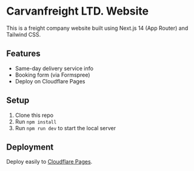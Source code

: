 # Carvanfreight LTD. Website

This is a freight company website built using Next.js 14 (App Router) and Tailwind CSS.

## Features

- Same-day delivery service info
- Booking form (via Formspree)
- Deploy on Cloudflare Pages

## Setup

1. Clone this repo
2. Run `npm install`
3. Run `npm run dev` to start the local server

## Deployment

Deploy easily to [Cloudflare Pages](https://pages.cloudflare.com/).
